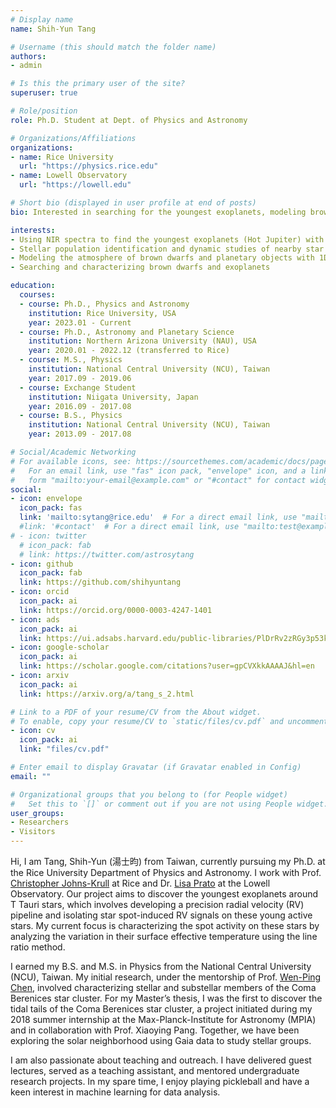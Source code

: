 ```yaml
---
# Display name
name: Shih-Yun Tang

# Username (this should match the folder name)
authors:
- admin

# Is this the primary user of the site?
superuser: true

# Role/position
role: Ph.D. Student at Dept. of Physics and Astronomy

# Organizations/Affiliations
organizations:
- name: Rice University
  url: "https://physics.rice.edu"
- name: Lowell Observatory
  url: "https://lowell.edu"

# Short bio (displayed in user profile at end of posts)
bio: Interested in searching for the youngest exoplanets, modeling brown dwarf's atmosphere, and studying stellar cluster's dynamics.

interests:
- Using NIR spectra to find the youngest exoplanets (Hot Jupiter) with the RV technique.
- Stellar population identification and dynamic studies of nearby star clusters and moving groups
- Modeling the atmosphere of brown dwarfs and planetary objects with 1D radiative-convective model.
- Searching and characterizing brown dwarfs and exoplanets

education:
  courses:
  - course: Ph.D., Physics and Astronomy
    institution: Rice University, USA
    year: 2023.01 - Current
  - course: Ph.D., Astronomy and Planetary Science
    institution: Northern Arizona University (NAU), USA
    year: 2020.01 - 2022.12 (transferred to Rice)
  - course: M.S., Physics
    institution: National Central University (NCU), Taiwan
    year: 2017.09 - 2019.06
  - course: Exchange Student
    institution: Niigata University, Japan
    year: 2016.09 - 2017.08
  - course: B.S., Physics
    institution: National Central University (NCU), Taiwan
    year: 2013.09 - 2017.08

# Social/Academic Networking
# For available icons, see: https://sourcethemes.com/academic/docs/page-builder/#icons
#   For an email link, use "fas" icon pack, "envelope" icon, and a link in the
#   form "mailto:your-email@example.com" or "#contact" for contact widget.
social:
- icon: envelope
  icon_pack: fas
  link: 'mailto:sytang@rice.edu'  # For a direct email link, use "mailto:test@example.org".
  #link: '#contact'  # For a direct email link, use "mailto:test@example.org".
# - icon: twitter
  # icon_pack: fab
  # link: https://twitter.com/astrosytang
- icon: github
  icon_pack: fab
  link: https://github.com/shihyuntang
- icon: orcid
  icon_pack: ai
  link: https://orcid.org/0000-0003-4247-1401
- icon: ads
  icon_pack: ai
  link: https://ui.adsabs.harvard.edu/public-libraries/PlDrRv2zRGy3p53kCUbDPQ
- icon: google-scholar
  icon_pack: ai
  link: https://scholar.google.com/citations?user=gpCVXkkAAAAJ&hl=en
- icon: arxiv
  icon_pack: ai
  link: https://arxiv.org/a/tang_s_2.html

# Link to a PDF of your resume/CV from the About widget.
# To enable, copy your resume/CV to `static/files/cv.pdf` and uncomment the lines below.
- icon: cv
  icon_pack: ai
  link: "files/cv.pdf"

# Enter email to display Gravatar (if Gravatar enabled in Config)
email: ""

# Organizational groups that you belong to (for People widget)
#   Set this to `[]` or comment out if you are not using People widget.
user_groups:
- Researchers
- Visitors
---
```

Hi, I am Tang, Shih-Yun (湯士昀) from Taiwan, currently pursuing my Ph.D. at the Rice University Department of Physics and Astronomy. I work with Prof. [Christopher Johns-Krull](http://www.ruf.rice.edu/~cmj/) at Rice and Dr. [Lisa Prato](http://www2.lowell.edu/users/lprato/) at the Lowell Observatory. Our project aims to discover the youngest exoplanets around T Tauri stars, which involves developing a precision radial velocity (RV) pipeline and isolating star spot-induced RV signals on these young active stars. My current focus is characterizing the spot activity on these stars by analyzing the variation in their surface effective temperature using the line ratio method.

I earned my B.S. and M.S. in Physics from the National Central University (NCU), Taiwan. My initial research, under the mentorship of Prof. [Wen-Ping Chen](https://www.astro.ncu.edu.tw/~wchen/wp_chen/index.htm), involved characterizing stellar and substellar members of the Coma Berenices star cluster. For my Master’s thesis, I was the first to discover the tidal tails of the Coma Berenices star cluster, a project initiated during my 2018 summer internship at the Max-Planck-Institute for Astronomy (MPIA) and in collaboration with Prof. Xiaoying Pang. Together, we have been exploring the solar neighborhood using Gaia data to study stellar groups.

I am also passionate about teaching and outreach. I have delivered guest lectures, served as a teaching assistant, and mentored undergraduate research projects. In my spare time, I enjoy playing pickleball and have a keen interest in machine learning for data analysis.